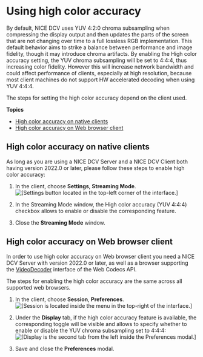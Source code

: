 # Using high color accuracy<a name="using-high-color-accuracy"></a>

By default, NICE DCV uses YUV 4:2:0 chroma subsampling when compressing the display output and then updates the parts of the screen that are not changing over time to a full lossless RGB implementation\. This default behavior aims to strike a balance between performance and image fidelity, though it may introduce chroma artifacts\. By enabling the High color accuracy setting, the YUV chroma subsampling will be set to 4:4:4, thus increasing color fidelity\. However this will increase network bandwidth and could affect performance of clients, especially at high resolution, because most client machines do not support HW accelerated decoding when using YUV 4:4:4\.

The steps for setting the high color accuracy depend on the client used\.

**Topics**
+ [High color accuracy on native clients](#using-high-color-accuracy-native)
+ [High color accuracy on Web browser client](#using-high-color-accuracy-web)

## High color accuracy on native clients<a name="using-high-color-accuracy-native"></a>

As long as you are using a NICE DCV Server and a NICE DCV Client both having version 2022\.0 or later, please follow these steps to enable high color accuracy:

1. In the client, choose **Settings**, **Streaming Mode**\.  
![\[Settings button located in the top-left corner of the interface.\]](http://docs.aws.amazon.com/dcv/latest/userguide/images/windows-yuv444.png)

1. In the Streaming Mode window, the High color accuracy \(YUV 4:4:4\) checkbox allows to enable or disable the corresponding feature\.

1. Close the **Streaming Mode** window\.

## High color accuracy on Web browser client<a name="using-high-color-accuracy-web"></a>

In order to use high color accuracy on Web browser client you need a NICE DCV Server with version 2022\.0 or later, as well as a browser supporting the [VideoDecoder](https://developer.mozilla.org/en-US/docs/Web/API/VideoDecoder) interface of the Web Codecs API\.

The steps for enabling the high color accuracy are the same across all supported web browsers\.

1. In the client, choose **Session**, **Preferences**\.  
![\[Session is located inside the menu in the top-right of the interface.\]](http://docs.aws.amazon.com/dcv/latest/userguide/images/web-preferences-menu.png)

1. Under the **Display** tab, if the high color accuracy feature is available, the corresponding toggle will be visible and allows to specify whether to enable or disable the YUV chroma subsampling set to 4:4:4:  
![\[Display is the second tab from the left inside the Preferences modal.\]](http://docs.aws.amazon.com/dcv/latest/userguide/images/web-preferences-yuv444.png)

1. Save and close the **Preferences** modal\.